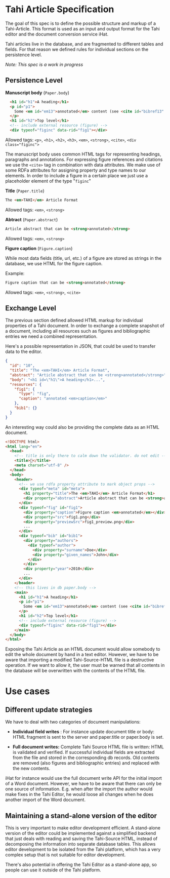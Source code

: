 # Tahi Article Specification

The goal of this spec is to define the possible structure and markup of a Tahi-Article. This format is used as an input and output format for the Tahi editor and the document conversion service iHat.

Tahi articles live in the database, and are fragmented to different tables and fields. For that reason we defined rules for individual sections on the persistence level.

*Note: This spec is a work in progress*

## Persistence Level

**Manuscript body** (`Paper.body`)

```html
  <h1 id="h1">A heading</h1>
  <p id="p1">
    Some <em id="em13">annotated</em> content (see <cite id="bibref13" typeof="bibref" data-rid="bib13">Doe, 2010</cite> and <cite id="figref9" typeof="figref" data-rid="fig1">Figure 1</cite>).
  </p>
  <h1 id="h2">Top level</h1>
  <!-- include external resource (figure) -->
  <div typeof="figinc" data-rid="fig1"></div>
```

Allowed tags: `<p>`, `<h1>`, `<h2>`, `<h3>`, `<em>`, `<strong>`, `<cite>`, `<div class="figinc">`

The manuscript body uses common HTML tags for representing headings, paragraphs and annotations. For expressing figure references and citations we use the `<cite>` tag in combination with data attributes. We make use of some RDFa attributes for assigning property and type names to our elements. In order to include a figure in a certain place we just use a placeholder element of the type "`figinc`"

**Title** (`Paper.title`)

```html
The <em>TAHI</em> Article Format
```

Allowed tags: `<em>`, `<strong>`

**Abtract** (`Paper.abstract`)

```html
Article abstract that can be <strong>annotated</strong>
```

Allowed tags: `<em>`, `<strong>`


**Figure caption** (`Figure.caption`)

While most data fields (title, url, etc.) of a figure are stored as strings in the database, we use HTML for the figure caption.

Example:

```html
Figure caption that can be <strong>annotated</strong>
```

Allowed tags: `<em>`, `<strong>`, `<cite>`


## Exchange Level

The previous section defined allowed HTML markup for individual properties of a Tahi document. In order to exchange a complete snapshot of a document, including all resources such as figures and bibliographic entries we need a combined representation.

Here's a possible representation in JSON, that could be used to transfer data to the editor.

```json
{
  "id": "10",
  "title": "The <em>TAHI</em> Article Format",
  "abstract": "Article abstract that can be <strong>annotated</strong>",
  "body": "<h1 id=\"h1\">A heading</h1>...",
  "resources": {
    "fig1": {
      "type": "fig",
      "caption": "annotated <em>caption</em>"
    },
    "bib1": {}
  }
}
```

An interesting way could also be providing the complete data as an HTML document.

```html
<!DOCTYPE html>
<html lang="en"> 
  <head>
    <!-- title is only there to calm down the validator. do not edit -->
    <title>🐰</title>
    <meta charset="utf-8" /> 
  </head>
  <body>
    <header>
      <!-- we use rdfa property attribute to mark object props -->
      <div typeof="meta" id="meta">
        <h1 property="title">The <em>TAHI</em> Article Format</h1>
        <div property="abstract">Article abstract that can be <strong>annotated</strong></div>
      </div>
      <div typeof="fig" id="fig1">
        <div property="caption">Figure caption <em>annotated</em></div>
        <div property="src">fig1.png</div>
        <div property="previewSrc">fig1_preview.png</div>
        ...
      </div>
      <div typeof="bib" id="bib1">
        <div property="authors">
          <div typeof="author">
            <div property="surname">Doe</div>
            <div property="given_names">John</div>
          </div>
        </div>
        <div property="year">2010</div>
        ...
      </div>
    </header>
    <!-- this lives in db paper.body -->
    <main>
      <h1 id="h1">A heading</h1>
      <p id="p1">
        Some <em id="em13">annotated</em> content (see <cite id="bibref13" typeof="bibref" data-rid="bib13">Doe, 2010</cite> and <cite id="figref9" typeof="figref" data-rid="fig1">Figure 1</cite>).
      </p>
      <h1 id="h2">Top level</h1>
      <!-- include external resource (figure) -->
      <div typeof="figinc" data-rid="fig1"></div>
    </main>
  </body>
</html>
```

Exposing the Tahi Article as an HTML document would allow somebody to edit the whole document by hand in a text editor. However, we have to be aware that importing a modified Tahi-Source-HTML file is a destructive operation. If we want to allow it, the user must be warned that all contents in the database will be overwritten with the contents of the HTML file.

# Use cases

## Different update strategies

We have to deal with two categories of document manipulations:

- **Individual field writes** : For instance update document title or body: HTML fragment is sent to the server and paper.title or paper.body is set.

- **Full document writes:** Complete Tahi Source HTML file is written: HTML is validated and verified. If successful individual fields are extracted from the file and stored in the corresponding db records. Old contents are removed (also figures and bibliographic entries) and replaced with the new contents. 

iHat for instance would use the full document write API for the initial import of a Word document. However, we have to be aware that there can only be one source of information. E.g. when after the import the author would make fixes in the Tahi Editor, he would loose all changes when he does another import of the Word document.

## Maintaining a stand-alone version of the editor

This is very important to make editor development efficient. A stand-alone version of the editor could be implemented against a simplified backend that just deals with reading and saving the Tahi-Source HTML, instead of decomposing the information into separate database tables. This allows editor development to be isolated from the Tahi platform, which has a very complex setup that is not suitable for editor development.

There's also potential in offering the Tahi Editor as a stand-alone app, so people can use it outside of the Tahi platform.
